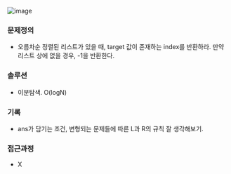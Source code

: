 ![image](https://user-images.githubusercontent.com/16419202/229280601-9dd0709d-9b0d-4384-a20a-cb1d0b174dd6.png)

### 문제정의
- 오름차순 정렬된 리스트가 있을 때, target 값이 존재하는 index를 반환하라. 만약 리스트 상에 없을 경우, -1을 반환한다.
### 솔루션
- 이분탐색. O(logN)
### 기록
- ans가 담기는 조건, 변형되는 문제들에 따른 L과 R의 규칙 잘 생각해보기.
### 접근과정
- X
